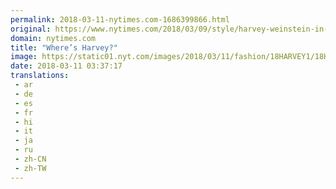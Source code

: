 ```yaml
---
permalink: 2018-03-11-nytimes.com-1686399866.html
original: https://www.nytimes.com/2018/03/09/style/harvey-weinstein-in-arizona.html?partner=rss&amp;emc=rss
domain: nytimes.com
title: "Where’s Harvey?"
image: https://static01.nyt.com/images/2018/03/11/fashion/18HARVEY1/18HARVEY1-mediumThreeByTwo440.jpg
date: 2018-03-11 03:37:17
translations: 
 - ar
 - de
 - es
 - fr
 - hi
 - it
 - ja
 - ru
 - zh-CN
 - zh-TW
---
```


